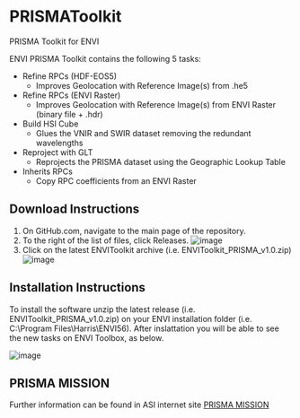 # PRISMAToolkit
PRISMA Toolkit for ENVI

ENVI PRISMA Toolkit contains the following 5 tasks:
* Refine RPCs (HDF-EOS5)
  - Improves Geolocation with Reference Image(s) from .he5
* Refine RPCs (ENVI Raster)
  - Improves Geolocation with Reference Image(s) from ENVI Raster (binary file + .hdr)
* Build HSI Cube
  - Glues the VNIR and SWIR dataset removing the redundant wavelengths
* Reproject with GLT
  - Reprojects the PRISMA dataset using the Geographic Lookup Table
* Inherits RPCs
  - Copy RPC coefficients from an ENVI Raster

## Download Instructions
1. On GitHub.com, navigate to the main page of the repository.
2. To the right of the list of files, click Releases.
![image](https://user-images.githubusercontent.com/41050589/157260190-f97edddf-b0ca-474c-a60b-c3027adeb859.png)
3. Click on the latest ENVIToolkit archive (i.e. ENVIToolkit_PRISMA_v1.0.zip) 
![image](https://user-images.githubusercontent.com/41050589/157260023-74629f87-6e9b-4904-8dfa-a1153f720a42.png)



## Installation Instructions
To install the software unzip the latest release (i.e. ENVIToolkit_PRISMA_v1.0.zip) on your ENVI installation folder (i.e. C:\Program Files\Harris\ENVI56).
After inslattation you will be able to see the new tasks on ENVI Toolbox, as below.
 
![image](https://user-images.githubusercontent.com/41050589/154697039-e82d1b48-bc08-4752-9eb4-a716b0df1a0d.png)

## PRISMA MISSION
Further information can be found in ASI internet site [PRISMA MISSION](https://www.asi.it/en/earth-science/prisma/)
